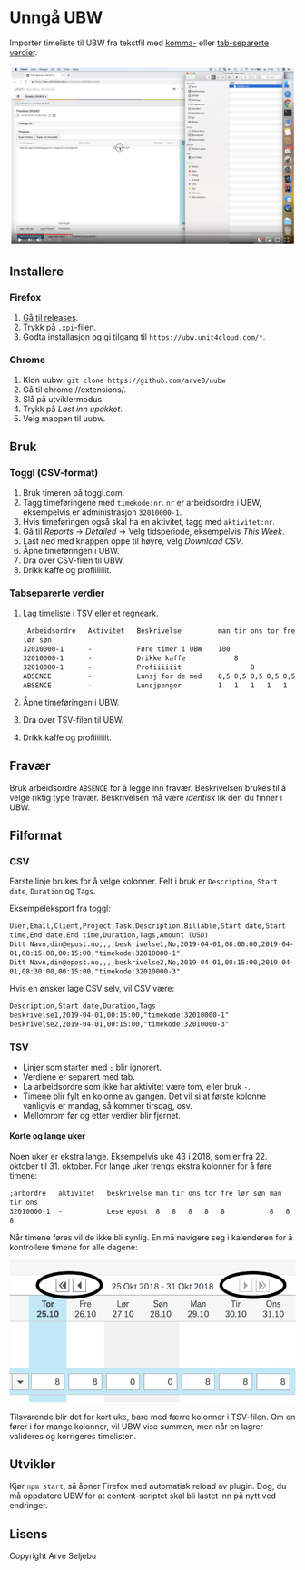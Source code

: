 # Unngå UBW

Importer timeliste til UBW fra tekstfil med [komma-](https://en.wikipedia.org/wiki/Comma-separated_values) eller [tab-separerte verdier](https://en.wikipedia.org/wiki/Tab-separated_values).

[![](youtube.png)](https://youtu.be/7A0FnSPxNN8)


## Installere

### Firefox
1. [Gå til releases](https://github.com/arve0/uubw/releases).
2. Trykk på `.xpi`-filen.
3. Godta installasjon og gi tilgang til `https://ubw.unit4cloud.com/*`.

### Chrome
1. Klon uubw: `git clone https://github.com/arve0/uubw`
2. Gå til chrome://extensions/.
3. Slå på utviklermodus.
4. Trykk på *Last inn upakket*.
5. Velg mappen til uubw.


## Bruk
### Toggl (CSV-format)
1. Bruk timeren på toggl.com.
2. Tagg timeføringene med `timekode:nr`. `nr` er arbeidsordre i UBW, eksempelvis er administrasjon `32010000-1`.
3. Hvis timeføringen også skal ha en aktivitet, tagg med `aktivitet:nr`.
4. Gå til *Reports* → *Detailed* → Velg tidsperiode, eksempelvis *This Week*.
5. Last ned med knappen oppe til høyre, velg *Download CSV*.
6. Åpne timeføringen i UBW.
7. Dra over CSV-filen til UBW.
8. Drikk kaffe og profiiiiiiit.

### Tabseparerte verdier
1. Lag timeliste i [TSV](https://en.wikipedia.org/wiki/Tab-separated_values) eller et regneark.

	```tsv
	;Arbeidsordre	Aktivitet	Beskrivelse     	man	tir	ons	tor	fre	lør	søn
	32010000-1  	-       	Føre timer i UBW	100
	32010000-1  	-       	Drikke kaffe    	  	8
	32010000-1  	-       	Profiiiiiit     	  		8
	ABSENCE     	-       	Lunsj for de med	0,5	0,5	0,5	0,5	0,5
	ABSENCE     	-       	Lunsjpenger     	1 	1 	1 	1 	1
	```

2. Åpne timeføringen i UBW.
3. Dra over TSV-filen til UBW.
4. Drikk kaffe og profiiiiiiit.


## Fravær
Bruk arbeidsordre `ABSENCE` for å legge inn fravær. Beskrivelsen brukes til å
velge riktig type fravær. Beskrivelsen må være _identisk_ lik den du finner i UBW.


## Filformat
### CSV
Første linje brukes for å velge kolonner. Felt i bruk er `Description`, `Start date`, `Duration` og `Tags`.

Eksempeleksport fra toggl:
```csv
User,Email,Client,Project,Task,Description,Billable,Start date,Start time,End date,End time,Duration,Tags,Amount (USD)
Ditt Navn,din@epost.no,,,,beskrivelse1,No,2019-04-01,08:00:00,2019-04-01,08:15:00,00:15:00,"timekode:32010000-1",
Ditt Navn,din@epost.no,,,,beskrivelse2,No,2019-04-01,08:15:00,2019-04-01,08:30:00,00:15:00,"timekode:32010000-3",
```

Hvis en ønsker lage CSV selv, vil CSV være:
```csv
Description,Start date,Duration,Tags
beskrivelse1,2019-04-01,00:15:00,"timekode:32010000-1"
beskrivelse2,2019-04-01,00:15:00,"timekode:32010000-3"
```

### TSV
- Linjer som starter med `;` blir ignorert.
- Verdiene er separert med tab.
- La arbeidsordre som ikke har aktivitet være tom, eller bruk `-`.
- Timene blir fylt en kolonne av gangen. Det vil si at første kolonne vanligvis
  er mandag, så kommer tirsdag, osv.
- Mellomrom før og etter verdier blir fjernet.

#### Korte og lange uker
Noen uker er ekstra lange. Eksempelvis uke 43 i 2018, som er fra 22. oktober til 31. oktober.
For lange uker trengs ekstra kolonner for å føre timene:

```tsv
;arbordre	aktivitet	beskrivelse	man	tir	ons	tor	fre	lør	søn	man	tir	ons
32010000-1	-       	Lese epost	8	8	8	8	8			8	8	8
```

Når timene føres vil de ikke bli synlig. En må navigere seg i kalenderen
for å kontrollere timene for alle dagene:

![](lang-uke.png)

Tilsvarende blir det for kort uke, bare med færre kolonner i TSV-filen. Om en fører i
for mange kolonner, vil UBW vise summen, men når en lagrer valideres og korrigeres
timelisten.



## Utvikler
Kjør `npm start`, så åpner Firefox med automatisk reload av plugin. Dog, du må oppdatere
UBW for at content-scriptet skal bli lastet inn på nytt ved endringer.


## Lisens
Copyright Arve Seljebu
